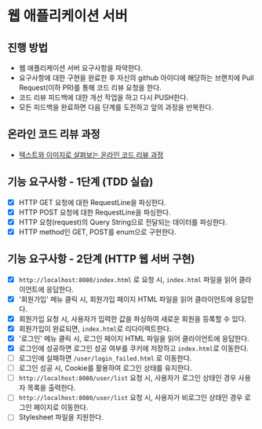 # 웹 애플리케이션 서버
## 진행 방법
* 웹 애플리케이션 서버 요구사항을 파악한다.
* 요구사항에 대한 구현을 완료한 후 자신의 github 아이디에 해당하는 브랜치에 Pull Request(이하 PR)를 통해 코드 리뷰 요청을 한다.
* 코드 리뷰 피드백에 대한 개선 작업을 하고 다시 PUSH한다.
* 모든 피드백을 완료하면 다음 단계를 도전하고 앞의 과정을 반복한다.

## 온라인 코드 리뷰 과정
* [텍스트와 이미지로 살펴보는 온라인 코드 리뷰 과정](https://github.com/next-step/nextstep-docs/tree/master/codereview)

## 기능 요구사항 - 1단계 (TDD 실습) 
- [x] HTTP GET 요청에 대한 RequestLine을 파싱한다.
- [x] HTTP POST 요청에 대한 RequestLine을 파싱한다.
- [x] HTTP 요청(request)의 Query String으로 전달되는 데이터를 파싱한다.
- [x] HTTP method인 GET, POST를 enum으로 구현한다.

## 기능 요구사항 - 2단계 (HTTP 웹 서버 구현)
- [x] `http://localhost:8080/index.html` 로 요청 시, `index.html` 파일을 읽어 클라이언트에 응답한다. 
- [x] '회원가입' 메뉴 클릭 시, 회원가입 페이지 HTML 파일을 읽어 클라이언트에 응답한다.
- [x] 회원가입 요청 시, 사용자가 입력한 값을 파싱하여 새로운 회원을 등록할 수 있다.
- [x] 회원가입이 완료되면, `index.html`로 리다이렉트한다.
- [x] '로그인' 메뉴 클릭 시, 로그인 페이지 HTML 파일을 읽어 클라이언트에 응답한다.
- [x] 로그인에 성공하면 로그인 성공 여부를 쿠키에 저장하고 `index.html`로 이동한다.
- [ ] 로그인에 실패하면 `/user/login_failed.html` 로 이동한다.
- [ ] 로그인 성공 시, Cookie를 활용하여 로그인 상태를 유지한다.
- [ ] `http://localhost:8080/user/list` 요청 시, 사용자가 로그인 상태인 경우 사용자 목록을 출력한다.
- [ ] `http://localhost:8080/user/list` 요청 시, 사용자가 비로그인 상태인 경우 로그인 페이지로 이동한다.
- [ ] Stylesheet 파일을 지원한다.
